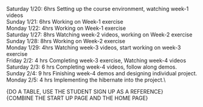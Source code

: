 Saturday 1/20: 6hrs Setting up the course environment, watching week-1 videos\
Sunday 1/21: 6hrs Working on Week-1 exercise \
Monday 1/22: 4hrs Working on Week-1 exercise\
Saturday 1/27: 8hrs Watching week-2 videos, working on Week-2 exercise\
Sunday 1/28: 8hrs Working on Week-2 exercise\
Monday 1/29: 4hrs Watching week-3 videos, start working on week-3 exercise\
Friday 2/2: 4 hrs Completing week-3 exercise, Watching week-4 videos\
Saturday 2/3: 6 hrs Completing week-4 videos, follow along demos.\
Sunday 2/4: 9 hrs Finishing week-4 demos and designing individual project.\
Monday 2/5: 4 hrs Implementing the hibernate into the project.\

{DO A TABLE, USE THE STUDENT SIGN UP AS A REFERENCE}\
{COMBINE THE START UP PAGE AND THE HOME PAGE}

